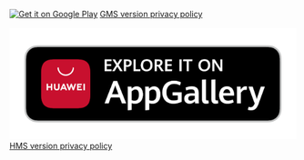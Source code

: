 <a href='https://play.google.com/store/apps/details?id=com.simpleruler.g&pcampaignid=pcampaignidMKT-Other-global-all-co-prtnr-py-PartBadge-Mar2515-1'><img alt='Get it on Google Play' src='https://play.google.com/intl/en_us/badges/static/images/badges/en_badge_web_generic.png'/></a>
<a href = "https://wakemanck.github.io/Ruler-caltor/GMSPrivacyPolicy.html">GMS version privacy policy</a><br>
<br>
<a href='https://appgallery.huawei.com/#/app/C102640913?channelId=Ruler-caltor&id=62bc393ab82c4642b71fcc97c94e73b7&s=83B3061109F745FA38014FA51D1186B9F501ED080798DC85281827F7D1E69F0B&detailType=0&v='><img alt='Explore it on AppGallery' src='https://raw.githubusercontent.com/WakemanCK/Worksheet-Genie/master/huawei-appgallery-badge-dark.png'/></a>
<a href = "https://wakemanck.github.io/Ruler-caltor/NoAdPrivacyPolicy.html">HMS version privacy policy</a>
